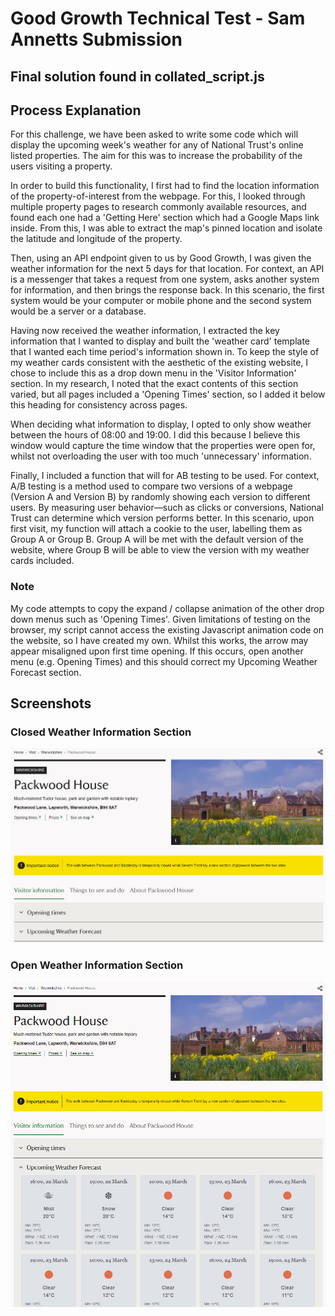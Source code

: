 # Good Growth Technical Test - Sam Annetts Submission

## Final solution found in collated_script.js

## Process Explanation

For this challenge, we have been asked to write some code which will display the upcoming week's weather for any of National Trust's online listed properties. The aim for this was to increase the probability of the users visiting a property.

In order to build this functionality, I first had to find the location information of the property-of-interest from the webpage. For this, I looked through multiple property pages to research commonly available resources, and found each one had a 'Getting Here' section which had a Google Maps link inside. From this, I was able to extract the map's pinned location and isolate the latitude and longitude of the property.

Then, using an API endpoint given to us by Good Growth, I was given the weather information for the next 5 days for that location. For context, an API is a messenger that takes a request from one system, asks another system for information, and then brings the response back. In this scenario, the first system would be your computer or mobile phone and the second system would be a server or a database.

Having now received the weather information, I extracted the key information that I wanted to display and built the 'weather card' template that I wanted each time period's information shown in. To keep the style of my weather cards consistent with the aesthetic of the existing website, I chose to include this as a drop down menu in the 'Visitor Information' section. In my research, I noted that the exact contents of this section varied, but all pages included a 'Opening Times' section, so I added it below this heading for consistency across pages.

When deciding what information to display, I opted to only show weather between the hours of 08:00 and 19:00. I did this because I believe this window would capture the time window that the properties were open for, whilst not overloading the user with too much 'unnecessary' information.

Finally, I included a function that will for AB testing to be used. For context, A/B testing is a method used to compare two versions of a webpage (Version A and Version B) by randomly showing each version to different users. By measuring user behavior—such as clicks or conversions, National Trust can determine which version performs better. In this scenario, upon first visit, my function will attach a cookie to the user, labelling them as Group A or Group B. Group A will be met with the default version of the website, where Group B will be able to view the version with my weather cards included.

### Note

My code attempts to copy the expand / collapse animation of the other drop down menus such as 'Opening Times'. Given limitations of testing on the browser, my script cannot access the existing Javascript animation code on the website, so I have created my own. Whilst this works, the arrow may appear misaligned upon first time opening. If this occurs, open another menu (e.g. Opening Times) and this should correct my Upcoming Weather Forecast section.

## Screenshots

### Closed Weather Information Section

![Weather Widget Screenshot](./assets/weather_img_closed.png)

### Open Weather Information Section

![Multiple Weather Forecasts](./assets/weather_img_open.png)
